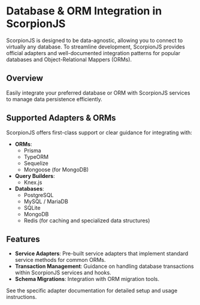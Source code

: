 # Database & ORM Integration in ScorpionJS

ScorpionJS is designed to be data-agnostic, allowing you to connect to virtually any database. To streamline development, ScorpionJS provides official adapters and well-documented integration patterns for popular databases and Object-Relational Mappers (ORMs).

## Overview

Easily integrate your preferred database or ORM with ScorpionJS services to manage data persistence efficiently.

## Supported Adapters & ORMs

ScorpionJS offers first-class support or clear guidance for integrating with:

- **ORMs**:
  - Prisma
  - TypeORM
  - Sequelize
  - Mongoose (for MongoDB)
- **Query Builders**:
  - Knex.js
- **Databases**:
  - PostgreSQL
  - MySQL / MariaDB
  - SQLite
  - MongoDB
  - Redis (for caching and specialized data structures)

## Features

- **Service Adapters**: Pre-built service adapters that implement standard service methods for common ORMs.
- **Transaction Management**: Guidance on handling database transactions within ScorpionJS services and hooks.
- **Schema Migrations**: Integration with ORM migration tools.

See the specific adapter documentation for detailed setup and usage instructions.
